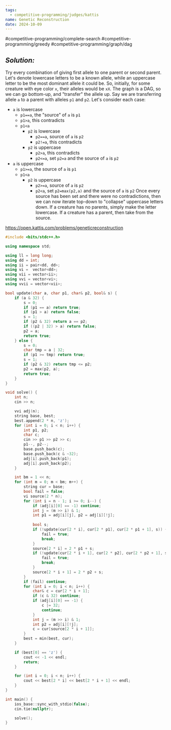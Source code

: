 ```yaml
---
tags:
  - competitive-programming/judges/kattis
name: Genetic Reconstruction
date: 2024-10-09
---
```

#competitive-programming/complete-search #competitive-programming/greedy #competitive-programming/graph/dag 
## _Solution:_
Try every combination of giving first allele to one parent or second parent. Let's denote lowercase letters to be a known allele, while an uppercase letter to be the most dominant allele it could be. So, initially, for some creature with eye color `x`, their alleles would be `xX`. The graph is a DAG, so we can go bottom-up, and "transfer" the allele up. Say we are transferring allele `a` to a parent with alleles `p1` and `p2`. Let's consider each case:
- `a` is lowercase
	- `p1==a`, the "source" of `a` is `p1`
	- `p1>a`, this contradicts
	- `p1<a`
		- `p2` is lowercase
			- `p2==a`, source of `a` is `p2`
			- `p2!=a`, this contradicts
		- `p2` is uppercase
			- `p2>a`, this contradicts
			- `p2<=a`, set `p2=a` and the source of `a` is `p2`
- `a` is uppercase
	- `p1>=a`, the source of `a` is `p1`
	- `p1<a`
		- `p2` is uppercase
			- `p2>=a`, source of `a` is `p2`
			- `p2<a`, set `p2=max(p2,a)` and the source of `a` is `p2`
Once every source has been set and there were no contradictions, then we can now iterate top-down to "collapse" uppercase letters down. If a creature has no parents, simply make the letter lowercase. If a creature has a parent, then take from the source.

https://open.kattis.com/problems/geneticreconstruction
```cpp
#include <bits/stdc++.h>

using namespace std;

using ll = long long;
using dd = int;
using ii = pair<dd, dd>;
using vi =  vector<dd>;
using vii = vector<ii>;
using vvi = vector<vi>;
using vvii = vector<vii>;

bool update(char a, char p1, char& p2, bool& s) {
    if (a & 32) {
        s = 0;
        if (p1 == a) return true;
        if (p1 > a) return false;
        s = 1;
        if (p2 & 32) return a == p2;
        if ((p2 | 32) > a) return false;
        p2 = a;
        return true;
    } else {
        s = 0;
        char tmp = a | 32;
        if (p1 >= tmp) return true;
        s = 1;
        if (p2 & 32) return tmp <= p2;
        p2 = max(p2, a);
        return true;
    }
}

void solve() {
    int n;
    cin >> n;

    vvi adj(n);
    string base, best;
    best.append(2 * n, 'z');
    for (int i = 0; i < n; i++) {
        int p1, p2;
        char c;
        cin >> p1 >> p2 >> c;
        p1--, p2--;
        base.push_back(c);
        base.push_back(c & ~32);
        adj[i].push_back(p1);
        adj[i].push_back(p2);
    }

    int bm = 1 << n;
    for (int m = 0; m < bm; m++) {
        string cur = base;
        bool fail = false;
        vi source(2 * n);
        for (int i = n - 1; i >= 0; i--) {
            if (adj[i][0] == -1) continue;
            int j = (m >> i) & 1;
            int p1 = adj[i][j], p2 = adj[i][!j];
            
            bool s;
            if (!update(cur[2 * i], cur[2 * p1], cur[2 * p1 + 1], s)) {
                fail = true;
                break;
            }
            source[2 * i] = 2 * p1 + s;
            if (!update(cur[2 * i + 1], cur[2 * p2], cur[2 * p2 + 1], s)) {
                fail = true;
                break;
            }
            source[2 * i + 1] = 2 * p2 + s;
        }
        if (fail) continue;
        for (int i = 0; i < n; i++) {
            char& c = cur[2 * i + 1];
            if (c & 32) continue;
            if (adj[i][0] == -1) {
                c |= 32;
                continue;
            }
            int j = (m >> i) & 1;
            int p2 = adj[i][!j];
            c = cur[source[2 * i + 1]];
        }
        best = min(best, cur);
    }

    if (best[0] == 'z') {
        cout << -1 << endl;
        return;
    }

    for (int i = 0; i < n; i++) {
        cout << best[2 * i] << best[2 * i + 1] << endl;
    }
}

int main() {
    ios_base::sync_with_stdio(false);
    cin.tie(nullptr);

    solve();
}
```